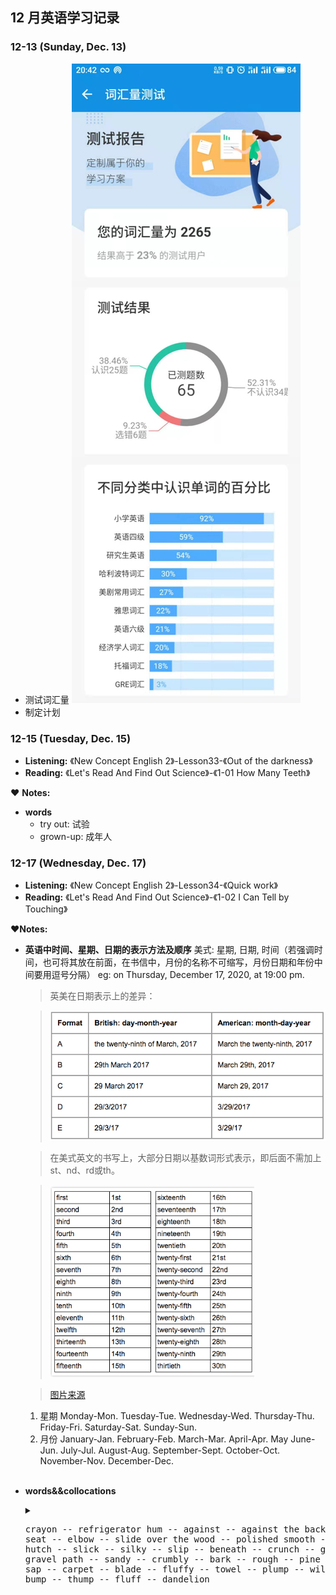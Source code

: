## 12 月英语学习记录

### 12-13 (Sunday, Dec. 13)

- 测试词汇量
  ![词汇量](https://github.com/momoknight/Learn-English/blob/main/2012/1201.png?raw=true)
- 制定计划

### 12-15 (Tuesday, Dec. 15)

- **Listening:** 《New Concept English 2》-Lesson33-《Out of the darkness》
- **Reading:** 《Let's Read And Find Out Science》-《1-01 How Many Teeth》
  <br>

&hearts; **Notes:**

- **words**
  - try out: 试验
  - grown-up: 成年人

### 12-17 (Wednesday, Dec. 17)

- **Listening:** 《New Concept English 2》-Lesson34-《Quick work》
- **Reading:** 《Let's Read And Find Out Science》-《1-02 I Can Tell by Touching》
  <br>

&hearts;**Notes:**

- **英语中时间、星期、日期的表示方法及顺序**
  美式: 星期, 日期, 时间（若强调时间，也可将其放在前面，在书信中，月份的名称不可缩写，月份日期和年份中间要用逗号分隔）
  eg: on Thursday, December 17, 2020, at 19:00 pm.

    > 英美在日期表示上的差异：

    > ![英美表示的差异](https://github.com/momoknight/Learn-English/blob/main/2012/1202.png?raw=true)

    > 在美式英文的书写上，大部分日期以基数词形式表示，即后面不需加上st、nd、rd或th。

    >![日期表示](https://github.com/momoknight/Learn-English/blob/main/2012/1203.png?raw=true)

    >[图片来源](https://www.shanbay.com/footprints/article/4480/)


    1. 星期
        Monday-Mon.
        Tuesday-Tue.
        Wednesday-Wed.
        Thursday-Thu.
        Friday-Fri.
        Saturday-Sat.
        Sunday-Sun.
    2. 月份
        January-Jan.
        February-Feb.
        March-Mar.
        April-Apr.
        May
        June-Jun.
        July-Jul.
        August-Aug.
        September-Sept.
        October-Oct.
        November-Nov.
        December-Dec.

  <br>

- **words&&collocations**
  <details>
  <summary>
  <pre>
  crayon -- refrigerator hum -- against -- against the back of the chair
  seat -- elbow -- slide over the wood -- polished smooth -- waxy -- bunny
  hutch -- slick -- silky -- slip -- beneath -- crunch -- grind -- shift 
  gravel path -- sandy -- crumbly -- bark -- rough -- pine needles -- sticky
  sap -- carpet -- blade -- fluffy -- towel -- plump -- wild -- wiggly
  bump -- thump -- fluff -- dandelion
  </pre>
  </summary>
  <pre>
  蜡笔 -- 冰箱嗡嗡声 -- 靠着 -- 
  裤子的）臀部 -- 肘 -- 在木头上滑 -- 打磨光滑 -- 似蜡的 -- 兔子 
  关兔子等宠物的）笼，棚 -- 流畅的；光滑的 -- 丝绸般的；柔软光洁的 -- 滑落 -- 在···之下 -- 使）嘎吱作响 -- 磨碎；碾碎 -- 移动
  石子路 -- 覆盖着沙的 -- 易碎的 -- 树皮 -- 粗糙的 -- 松针 -- 黏性的
  植物的）汁，液 -- 地毯 --（草的）叶片 -- 绒毛似的；松软的；蓬松的 -- 毛巾 -- 胖乎乎的；圆滚滚的 -- 野生的 -- 扭动的；左右摇摆的 -- （无意地）碰撞 -- 沉闷地撞击 -- 绒毛 -- 蒲公英
  </pre>
  </details>


